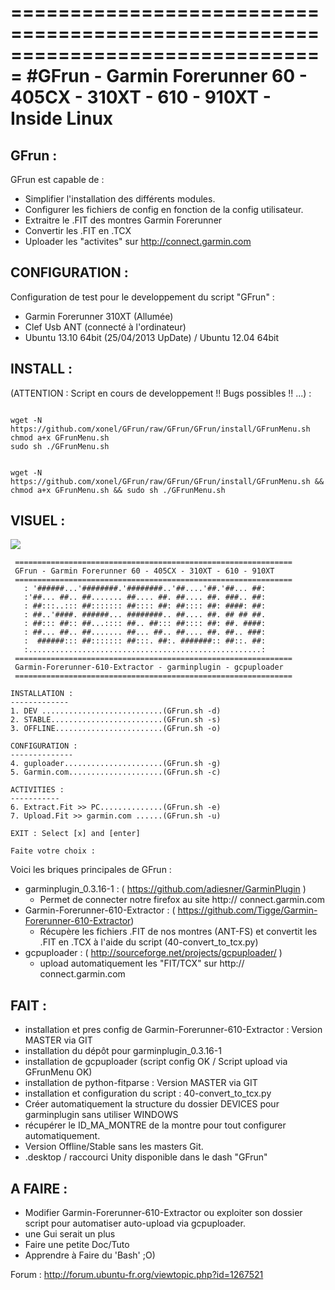 ===============================================================================
#GFrun - Garmin Forerunner 60 - 405CX - 310XT - 610 - 910XT - Inside Linux
===============================================================================

GFrun :
-------
GFrun est capable de :
   + Simplifier l'installation des différents modules.
   + Configurer les fichiers de config en fonction de la config utilisateur.
   + Extraitre le .FIT des montres Garmin Forerunner
   + Convertir les .FIT en .TCX
   + Uploader les "activites" sur http://connect.garmin.com

CONFIGURATION :
---------------
Configuration de test pour le developpement du script "GFrun" :
   + Garmin Forerunner 310XT (Allumée)
   + Clef Usb ANT (connecté à l'ordinateur) 
   + Ubuntu 13.10 64bit (25/04/2013 UpDate) / Ubuntu 12.04 64bit

INSTALL :
---------
(ATTENTION : Script en cours de developpement !! Bugs possibles !! ...) :

<pre><code>
wget -N https://github.com/xonel/GFrun/raw/GFrun/GFrun/install/GFrunMenu.sh
chmod a+x GFrunMenu.sh
sudo sh ./GFrunMenu.sh
</code></pre>

<pre><code>
wget -N https://github.com/xonel/GFrun/raw/GFrun/GFrun/install/GFrunMenu.sh && chmod a+x GFrunMenu.sh && sudo sh ./GFrunMenu.sh
</code></pre>

VISUEL :
---------

<a href='http://pix.toile-libre.org/upload/original/1367361876.png'><img src='http://pix.toile-libre.org/upload/original/1367361876.png' /></a>

<pre><code> ==============================================================
 GFrun - Garmin Forerunner 60 - 405CX - 310XT - 610 - 910XT 
 ==============================================================
   : '######...'########.'########..'##....'##.'##... ##:
   :'##... ##.. ##....... ##.... ##. ##.... ##. ###.. ##:
   : ##:::..::: ##::::::: ##:::: ##: ##:::: ##: ####: ##:
   : ##..'####. ######... ########.. ##.... ##. ## ## ##.
   : ##::: ##:: ##...:::: ##.. ##::: ##:::: ##: ##. ####:
   : ##... ##.. ##....... ##... ##.. ##.... ##. ##.. ###:
   :  ######::: ##::::::: ##:::. ##:. #######:: ##::. ##:
   :....................................................:
 ==============================================================
 Garmin-Forerunner-610-Extractor - garminplugin - gcpuploader 
 ==============================================================

INSTALLATION :
-------------
1. DEV ...........................(GFrun.sh -d)
2. STABLE.........................(GFrun.sh -s)
3. OFFLINE........................(GFrun.sh -o)

CONFIGURATION :
--------------
4. guploader......................(GFrun.sh -g)
5. Garmin.com.....................(GFrun.sh -c)

ACTIVITIES :
-----------
6. Extract.Fit >> PC..............(GFrun.sh -e)
7. Upload.Fit >> garmin.com ......(GFrun.sh -u)

EXIT : Select [x] and [enter]

Faite votre choix : 
</code></pre>

Voici les briques principales de GFrun :
+ garminplugin_0.3.16-1 : ( https://github.com/adiesner/GarminPlugin )
  - Permet de connecter notre firefox au site http:// connect.garmin.com
+ Garmin-Forerunner-610-Extractor : ( https://github.com/Tigge/Garmin-Forerunner-610-Extractor) 
  - Récupère les fichiers .FIT de nos montres (ANT-FS) et convertit les .FIT en .TCX à l'aide du script (40-convert_to_tcx.py)
+ gcpuploader : ( http://sourceforge.net/projects/gcpuploader/ )
  - upload automatiquement les "FIT/TCX" sur http:// connect.garmin.com

FAIT :
-----
+ installation et pres config de Garmin-Forerunner-610-Extractor : Version MASTER via GIT
+ installation du dépôt pour garminplugin_0.3.16-1 
+ installation de gcpuploader (script config OK / Script upload via GFrunMenu OK)
+ installation de python-fitparse :  Version MASTER via GIT
+ installation et configuration du script : 40-convert_to_tcx.py
+ Créer automatiquement la structure du dossier DEVICES pour garminplugin sans utiliser WINDOWS
+ récupérer le  <Id>ID_MA_MONTRE</Id> de la montre pour tout configurer automatiquement.
+ Version Offline/Stable sans les masters Git.
+ .desktop / raccourci Unity disponible dans le dash "GFrun"

A FAIRE :
--------
- Modifier  Garmin-Forerunner-610-Extractor ou exploiter son dossier script pour automatiser auto-upload via gcpuploader.
- une Gui serait un plus
- Faire une petite Doc/Tuto
- Apprendre à Faire du 'Bash' ;O)

Forum : http://forum.ubuntu-fr.org/viewtopic.php?id=1267521
